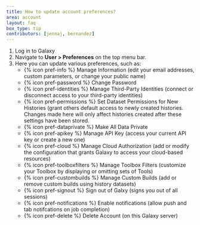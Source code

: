 ```yaml
---
title: How to update account preferences?
area: account
layout: faq
box_type: tip
contributors: [jennaj, bernandez]
---
```



1. Log in to Galaxy
2. Navigate to **User > Preferences** on the top menu bar.
3. Here you can update various preferences, such as:
   - {% icon pref-info %} Manage Information (edit your email addresses, custom parameters, or change your public name)
   - {% icon pref-password %} Change Password
   - {% icon pref-identities %} Manage Third-Party Identities (connect or disconnect access to your third-party identities)
   - {% icon pref-permissions %} Set Dataset Permissions for New Histories (grant others default access to newly created histories. Changes made here will only affect histories created after these settings have been stored.
   - {% icon pref-dataprivate %} Make All Data Private
   - {% icon pref-apikey %} Manage API Key (access your current API key or create a new one)
   - {% icon pref-cloud %} Manage Cloud Authorization (add or modify the configuration that grants Galaxy to access your cloud-based resources)
   - {% icon pref-toolboxfilters %} Manage Toolbox Filters (customize your Toolbox by displaying or omitting sets of Tools)
   - {% icon pref-custombuilds %} Manage Custom Builds (add or remove custom builds using history datasets)
   - {% icon pref-signout %} Sign out of Galxy (signs you out of all sessions)
   - {% icon pref-notifications %} Enable notifications (allow push and tab notifcations on job completion)
   - {% icon pref-delete %} Delete Account (on this Galaxy server)


